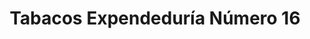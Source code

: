 ---
title: "Tabacos Expendeduría Número 16"
url: /zamora/tabacos-expendeduria-numero-16/
shop: tabaco
---